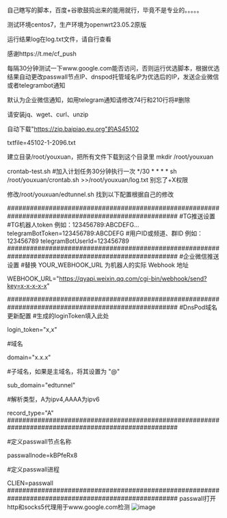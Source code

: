 自己瞎写的脚本，百度+谷歌鼓捣出来的能用就行，毕竟不是专业的。。。。。

测试环境centos7，生产环境为openwrt23.05.2原版

运行结果log在log.txt文件，请自行查看

感谢https://t.me/cf_push

每隔30分钟测试一下www.google.com能否访问，否则运行优选脚本，根据优选结果自动更改passwall节点IP、dnspod托管域名IP为优选后的IP，发送企业微信或者telegrambot通知

默认为企业微信通知，如用telegram通知请修改74行和210行将#删除

请安装jq、wget、curl、unzip

自动下载"https://zip.baipiao.eu.org"的AS45102

txtfile=45102-1-2096.txt


建立目录/root/youxuan，把所有文件下载到这个目录里
mkdir /root/youxuan

crontab-test.sh #加入计划任务30分钟执行一次
 */30 * * * * sh /root/youxuan/crontab.sh >>/root/youxuan/log.txt
别忘了+X权限

修改/root/youxuan/edtunnel.sh
找到以下配置根据自己的修改

#####################################################################################################
#TG推送设置
#TG机器人token 例如：123456789:ABCDEFG...
telegramBotToken=123456789:ABCDEFG
#用户ID或频道、群ID 例如：123456789
telegramBotUserId=123456789
#####################################################################################################
#企业微信推送设置
#替换 YOUR_WEBHOOK_URL 为机器人的实际 Webhook 地址

WEBHOOK_URL="https://qyapi.weixin.qq.com/cgi-bin/webhook/send?key=x-x-x-x-x"

#####################################################################################################
#DnsPod域名更新配置
#生成的loginToken填入此处

login_token="x,x"

#域名

domain="x.x.x"

#子域名，如果是主域名，将其设置为 "@"

sub_domain="edtunnel"

#解析类型，A为ipv4,AAAA为ipv6

record_type="A"
#####################################################################################################

#定义passwall节点名称

passwallnode=kBPfeRx8

#定义passwall进程

CLIEN=passwall
#####################################################################################################
passwall打开http和socks5代理用于www.google.com检测
![image](https://github.com/jian86/openwrt_auto_cf_dnspod_passwall/assets/59141844/3911654e-4806-4f4e-95e4-5fc3c91b1bd4)

